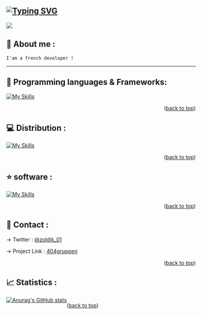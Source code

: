 <a name="readme-top"></a>

[![Typing SVG](https://readme-typing-svg.herokuapp.com?font=Fira+Code&pause=1000&color=000000&random=false&width=435&lines=Hello%2C+i'am+z0ld1k+!+🏮)](https://git.io/typing-svg)
---
<img src="https://i.pinimg.com/originals/93/9e/92/939e9273e3d6ef4f281cda31e9e62488.gif">

## 🔎 About me : 

`I'am a french developer !`

---

## 📜 Programming languages & Frameworks:
[![My Skills](https://skillicons.dev/icons?i=js,html,css,cpp,nodejs,php,py,mysql,lua)](https://skillicons.dev)
<p align="right">(<a href="#readme-top">back to top</a>)</p>

## 💻 Distribution :
[![My Skills](https://skillicons.dev/icons?i=linux,kali,windows)](https://skillicons.dev)
<p align="right">(<a href="#readme-top">back to top</a>)</p>

## ⭐ software :
[![My Skills](https://skillicons.dev/icons?i=vscode,visualstudio,vscodium)](https://skillicons.dev)
<p align="right">(<a href="#readme-top">back to top</a>)</p>

## 📩 Contact :

-> Twitter :  [@zoldik_01](https://twitter.com/zoldik_01) 

-> Project Link :   [404gruppen](https://github.com/404Gruppen)

<p align="right">(<a href="#readme-top">back to top</a>)</p>



## 📈 Statistics :

<div style="display: flex;">
    <a href="https://github.com/anuraghazra/github-readme-stats">
        <img src="https://github-readme-stats-git-masterrstaa-rickstaa.vercel.app/api?username=z0ld1kdsc&show_icons=true&include_all_commits=true&count_private=true&theme=dark" alt="Anurag's GitHub stats">
    </a>


<p align="right">(<a href="#readme-top">back to top</a>)</p>



